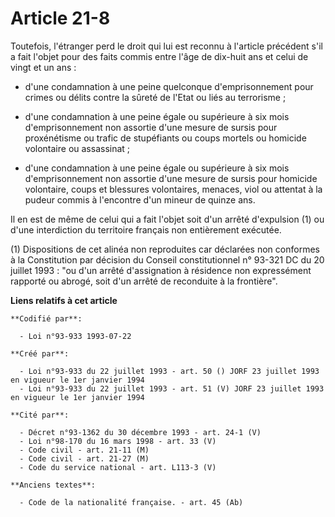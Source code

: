 # Article 21-8

Toutefois, l'étranger perd le droit qui lui est reconnu à l'article précédent s'il a fait l'objet pour des faits commis entre
l'âge de dix-huit ans et celui de vingt et un ans :

- d'une condamnation à une peine quelconque d'emprisonnement pour crimes ou délits contre la sûreté de l'Etat ou liés au
terrorisme ;

- d'une condamnation à une peine égale ou supérieure à six mois d'emprisonnement non assortie d'une mesure de sursis pour
proxénétisme ou trafic de stupéfiants ou coups mortels ou homicide volontaire ou assassinat ;

- d'une condamnation à une peine égale ou supérieure à six mois d'emprisonnement non assortie d'une mesure de sursis pour
homicide volontaire, coups et blessures volontaires, menaces, viol ou attentat à la pudeur commis à l'encontre d'un mineur de
quinze ans.

Il en est de même de celui qui a fait l'objet soit d'un arrêté d'expulsion (1) ou d'une interdiction du territoire français
non entièrement exécutée.

(1) Dispositions de cet alinéa non reproduites car déclarées non conformes à la Constitution par décision du Conseil
constitutionnel n° 93-321 DC du 20 juillet 1993 : "ou d'un arrêté d'assignation à résidence non expressément rapporté ou
abrogé, soit d'un arrêté de reconduite à la frontière".

**Liens relatifs à cet article**

	**Codifié par**:

	  - Loi n°93-933 1993-07-22

	**Créé par**:

	  - Loi n°93-933 du 22 juillet 1993 - art. 50 () JORF 23 juillet 1993 en vigueur le 1er janvier 1994
	  - Loi n°93-933 du 22 juillet 1993 - art. 51 (V) JORF 23 juillet 1993 en vigueur le 1er janvier 1994

	**Cité par**:

	  - Décret n°93-1362 du 30 décembre 1993 - art. 24-1 (V)
	  - Loi n°98-170 du 16 mars 1998 - art. 33 (V)
	  - Code civil - art. 21-11 (M)
	  - Code civil - art. 21-27 (M)
	  - Code du service national - art. L113-3 (V)

	**Anciens textes**:

	  - Code de la nationalité française. - art. 45 (Ab)
